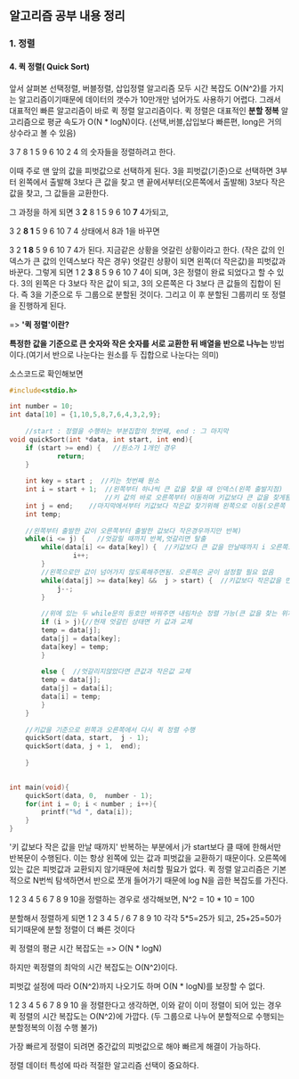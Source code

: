 ## 알고리즘 공부 내용 정리

### 1. 정렬

#### 4. 퀵 정렬( Quick Sort)

앞서 살펴본 선택정렬, 버블정렬, 삽입정렬 알고리즘 모두 시간 복잡도 O(N^2)를 가지는 알고리즘이기때문에 데이터의 갯수가 10만개만 넘어가도 사용하기 어렵다. 그래서 대표적인 빠른 알고리즘이 바로 퀵 정렬 알고리즘이다.  퀵 정렬은 대표적인 **분할 정복** 알고리즘으로 평균 속도가 O(N * logN)이다. (선택,버블,삽입보다 빠른편, long은 거의 상수라고 볼 수 있음)

3 7 8 1 5 9 6 10 2 4 의 숫자들을 정렬하려고 한다.

이때 주로 맨 앞의 값을 피벗값으로 선택하게 된다. 3을 피벗값(기준)으로 선택하면 3부터 왼쪽에서 출발해 3보다 큰 값을 찾고 맨 끝에서부터(오른쪽에서 출발해) 3보다 작은 값을 찾고, 그 값들을 교환한다. 

그 과정을 하게 되면 3 **2** 8 1 5 9 6 10 **7** 4가되고, 

 3 2 **8 1** 5 9 6 10 7 4 상태에서  8과 1을 바꾸면 

3 2 **1 8** 5 9 6 10 7 4가 된다. 지금같은 상황을 엇갈린 상황이라고 한다. (작은 값의 인덱스가 큰 값의 인덱스보다 작은 경우) 엇갈린 상황이 되면 왼쪽(더 작은값)을 피벗값과 바꾼다. 그렇게 되면 1 2 **3** 8 5 9 6 10 7 4이 되며, 3은 정렬이 완료 되었다고 할 수 있다. 3의 왼쪽은 다 3보다 작은 값이 되고, 3의 오른쪽은 다 3보다 큰 값들의 집합이 된다. 즉 3을 기준으로 두 그룹으로 분할된 것이다. 그리고 이 후 분할된 그룹끼리 또 정렬을 진행하게 된다.

=> **'퀵 정렬'이란?**

**특정한 값을 기준으로 큰 숫자와 작은 숫자를 서로 교환한 뒤 배열을 반으로 나누는** 방법이다.(여기서 반으로 나눈다는 원소를 두 집합으로 나눈다는 의미)



소스코드로 확인해보면

```c++
#include<stdio.h>

int number = 10;
int data[10] = {1,10,5,8,7,6,4,3,2,9};
	
	//start : 정렬을 수행하는 부분집합의 첫번째, end : 그 마지막 
void quickSort(int *data, int start, int end){
	if (start >= end) {   //원소가 1개인 경우 
			return;
	}
		
	int key = start ;  //키는 첫번째 원소
	int i = start + 1;  //왼쪽부터 하나씩 큰 값을 찾을 때 인덱스(왼쪽 출발지점)
						//키 값의 바로 오른쪽부터 이동하며 키값보다 큰 값을 찾게됨 
	int j = end;    //마지막에서부터 키값보다 작은값 찾기위해 왼쪽으로 이동(오른쪽 출발지점)
	int temp;
    
	//왼쪽부터 출발한 값이 오른쪽부터 출발한 값보다 작은경우까지만 반복) 
	while(i <= j) {   //엇갈릴 때까지 반복,엇갈리면 탈출 
		while(data[i] <= data[key]) {  //키값보다 큰 값을 만날때까지 i 오른쪽으로 이동 
				i++;
		} 
		//왼쪽으로만 값이 넘어가지 않도록해주면됨. 오른쪽은 굳이 설정할 필요 없음 
		while(data[j] >= data[key] &&  j > start) {  //키값보다 작은값을 만날때까지 반복 
			j--;
		}
		
		//위에 있는 두 while문의 등호만 바꿔주면 내림차순 정렬 가능(큰 값을 찾는 위치과 작은 값을 찾는 위치만 바꿔주면됨) 
		if (i > j){//현재 엇갈린 상태면 키 값과 교체 
		temp = data[j];
		data[j] = data[key];
		data[key] = temp;
		}
  		 
  		else {  //엇갈리지않았다면 큰값과 작은값 교체 
		temp = data[j];
		data[j] = data[i];
		data[i] = temp;
		}
	} 
		
	//키값을 기준으로 왼쪽과 오른쪽에서 다시 퀵 정렬 수행 
	quickSort(data, start,  j - 1);
	quickSort(data, j + 1,  end);
		 
	}
	

int main(void){
	quickSort(data, 0,  number - 1);
	for(int i = 0; i < number ; i++){
		printf("%d ", data[i]);
	}
}
```



'키 값보다 작은 값을 만날 때까지' 반복하는 부분에서 j가 start보다 클 때에 한해서만 반복문이 수행된다. 이는 항상 왼쪽에 있는 값과 피벗값을 교환하기 때문이다. 오른쪽에 있는 값은 피벗값과 교환되지 않기때문에 처리할 필요가 없다. 퀵 정렬 알고리즘은 기본적으로 N번씩 탐색하면서 반으로 쪼개 들어가기 때문에 log N을 곱한 복잡도를 가진다.



1 2 3 4 5 6 7 8 9 10을 정렬하는 경우로 생각해보면, N^2 = 10 * 10 = 100

분할해서 정렬하게 되면 1 2 3 4 5 / 6 7 8 9 10 각각 5*5=25가 되고, 25+25=50가 되기때문에 분할 정렬이 더 빠른 것이다



퀵 정렬의 평균 시간 복잡도는 => O(N * logN)

하지만 퀵정렬의 최악의 시간 복잡도는 O(N^2)이다.

피벗값 설정에 따라  O(N^2)까지 나오기도 하며 O(N * logN)를 보장할 수 없다.

1 2 3 4 5 6 7 8 9 10 을 정렬한다고 생각하면, 이와 같이 이미 정렬이 되어 있는 경우 퀵 정렬의 시간 복잡도는 O(N^2)에 가깝다.  (두 그룹으로 나누어 분할적으로 수행되는 분할정복의 이점 수행 불가)

가장 빠르게 정렬이 되려면 중간값의 피벗값으로 해야 빠르게 해결이 가능하다.



정렬 데이터 특성에 따라 적절한 알고리즘 선택이 중요하다.


